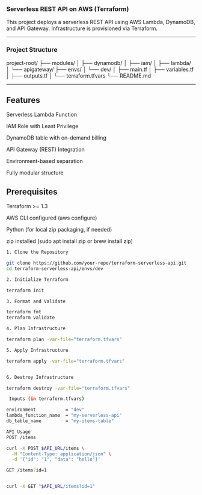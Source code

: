 ### Serverless REST API on AWS (Terraform)

This project deploys a serverless REST API using AWS Lambda, DynamoDB, and API Gateway. Infrastructure is provisioned via Terraform.

---

### Project Structure

project-root/
├── modules/
│   ├── dynamodb/
│   ├── iam/
│   ├── lambda/
│   └── apigateway/
├── envs/
│   └── dev/
│       ├── main.tf
│       ├── variables.tf
│       ├── outputs.tf
│       └── terraform.tfvars
└── README.md

---

## Features

Serverless Lambda Function

IAM Role with Least Privilege

DynamoDB table with on-demand billing

API Gateway (REST) Integration

Environment-based separation

Fully modular structure

## Prerequisites

Terraform >= 1.3

AWS CLI configured (aws configure)

Python (for local zip packaging, if needed)

zip installed (sudo apt install zip or brew install zip)

```bash
1. Clone the Repository

git clone https://github.com/your-repo/terraform-serverless-api.git
cd terraform-serverless-api/envs/dev

2. Initialize Terraform

terraform init

3. Format and Validate

terraform fmt
terraform validate

4. Plan Infrastructure

terraform plan -var-file="terraform.tfvars"

5. Apply Infrastructure

terraform apply -var-file="terraform.tfvars"


6. Destroy Infrastructure

terraform destroy -var-file="terraform.tfvars"

 Inputs (in terraform.tfvars)

environment           = "dev"
lambda_function_name  = "my-serverless-api"
db_table_name         = "my-items-table"

API Usage
POST /items

curl -X POST $API_URL/items \
  -H "Content-Type: application/json" \
  -d '{"id": "1", "data": "hello"}'

GET /items?id=1


curl -X GET "$API_URL/items?id=1"